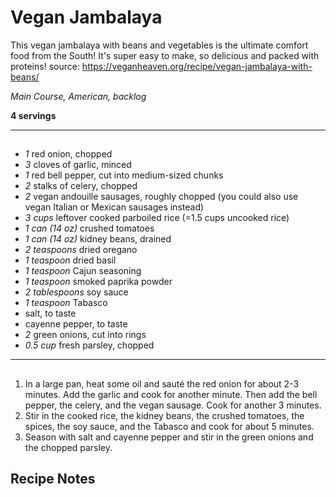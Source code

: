 # Vegan Jambalaya

This vegan jambalaya with beans and vegetables is the ultimate comfort food from the South! It's super easy to make, so delicious and packed with proteins!
source: https://veganheaven.org/recipe/vegan-jambalaya-with-beans/

*Main Course, American, backlog*

**4 servings**

---

## 

- *1* red onion, chopped
- *3* cloves of garlic, minced
- *1* red bell pepper, cut into medium-sized chunks
- *2* stalks of celery, chopped
- *2* vegan andouille sausages, roughly chopped (you could also use vegan Italian or Mexican sausages instead)
- *3 cups* leftover cooked parboiled rice (=1.5 cups uncooked rice)
- *1 can (14 oz)* crushed tomatoes
- *1 can (14 oz)* kidney beans, drained
- *2 teaspoons* dried oregano
- *1 teaspoon* dried basil
- *1 teaspoon* Cajun seasoning
- *1 teaspoon* smoked paprika powder
- *2 tablespoons* soy sauce
- *1 teaspoon* Tabasco
- salt, to taste
- cayenne pepper, to taste
- *2* green onions, cut into rings
- *0.5 cup* fresh parsley, chopped

---

## 
1. In a large pan, heat some oil and sauté the red onion for about 2-3 minutes. Add the garlic and cook for another minute. Then add the bell pepper, the celery, and the vegan sausage. Cook for another 3 minutes.
2. Stir in the cooked rice, the kidney beans, the crushed tomatoes, the spices, the soy sauce, and the Tabasco and cook for about 5 minutes.
3. Season with salt and cayenne pepper and stir in the green onions and the chopped parsley.

## Recipe Notes


